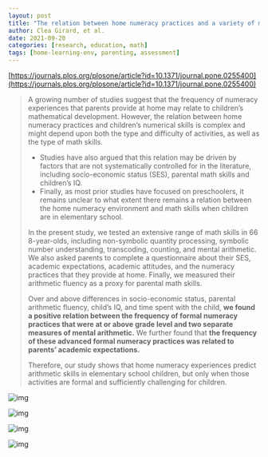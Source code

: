 ```yaml
---
layout: post
title: "The relation between home numeracy practices and a variety of math skills in elementary school children"
author: Clea Girard, et al.
date: 2021-09-20
categories: [research, education, math]
tags: [home-learning-env, parenting, assessment]
---
```


[https://journals.plos.org/plosone/article?id=10.1371/journal.pone.0255400](https://journals.plos.org/plosone/article?id=10.1371/journal.pone.0255400)

> A growing number of studies suggest that the frequency of numeracy experiences that parents provide at home may relate to children’s mathematical development. However, the relation between home numeracy practices and children’s numerical skills is complex and might depend upon both the type and difficulty of activities, as well as the type of math skills. 
>
> * Studies have also argued that this relation may be driven by factors that are not systematically controlled for in the literature, including socio-economic status (SES), parental math skills and children’s IQ. 
> * Finally, as most prior studies have focused on preschoolers, it remains unclear to what extent there remains a relation between the home numeracy environment and math skills when children are in elementary school. 
>
> In the present study, we tested an extensive range of math skills in 66 8-year-olds, including non-symbolic quantity processing, symbolic number understanding, transcoding, counting, and mental arithmetic. We also asked parents to complete a questionnaire about their SES, academic expectations, academic attitudes, and the numeracy practices that they provide at home. Finally, we measured their arithmetic fluency as a proxy for parental math skills. 
>
> Over and above differences in socio-economic status, parental arithmetic fluency, child’s IQ, and time spent with the child, **we found a positive relation between the frequency of formal numeracy practices that were at or above grade level and two separate measures of mental arithmetic.** We further found that **the frequency of these advanced formal numeracy practices was related to parents’ academic expectations.** 
>
> Therefore, our study shows that home numeracy experiences predict arithmetic skills in elementary school children, but only when those activities are formal and sufficiently challenging for children.

![img](https://journals.plos.org/plosone/article/figure/image?size=large&id=info:doi/10.1371/journal.pone.0255400.t002)

![img](https://journals.plos.org/plosone/article/figure/image?size=large&id=info:doi/10.1371/journal.pone.0255400.t003)

![img](https://journals.plos.org/plosone/article/figure/image?size=large&id=info:doi/10.1371/journal.pone.0255400.t006)

![img](https://journals.plos.org/plosone/article/figure/image?size=large&id=info:doi/10.1371/journal.pone.0255400.t007)
